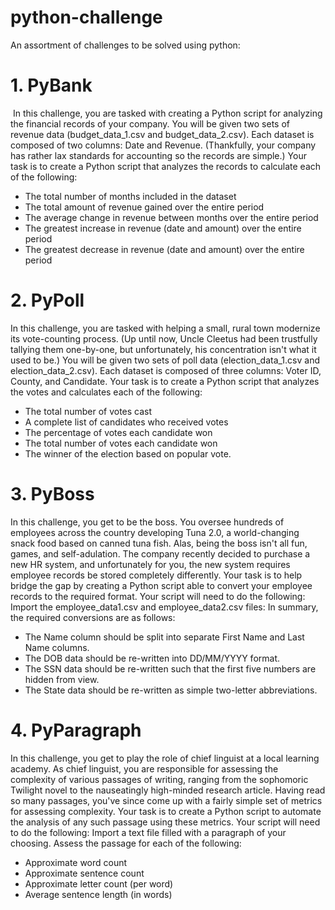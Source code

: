 # python-challenge

An assortment of challenges to be solved using python:

# 1. PyBank
  In this challenge, you are tasked with creating a Python script for analyzing the financial records of your company. You will be given  two sets of revenue data (budget_data_1.csv and budget_data_2.csv). Each dataset is composed of two columns: Date and Revenue. (Thankfully, your company has rather lax standards for accounting so the records are simple.)
Your task is to create a Python script that analyzes the records to calculate each of the following:
 - The total number of months included in the dataset
 - The total amount of revenue gained over the entire period
 - The average change in revenue between months over the entire period
 - The greatest increase in revenue (date and amount) over the entire period
 - The greatest decrease in revenue (date and amount) over the entire period
  
# 2. PyPoll
In this challenge, you are tasked with helping a small, rural town modernize its vote-counting process. (Up until now, Uncle Cleetus had been trustfully tallying them one-by-one, but unfortunately, his concentration isn't what it used to be.)
You will be given two sets of poll data (election_data_1.csv and election_data_2.csv). Each dataset is composed of three columns: Voter ID, County, and Candidate. Your task is to create a Python script that analyzes the votes and calculates each of the following:
 - The total number of votes cast
 - A complete list of candidates who received votes
 - The percentage of votes each candidate won
 - The total number of votes each candidate won
 - The winner of the election based on popular vote.
  
# 3. PyBoss
In this challenge, you get to be the boss. You oversee hundreds of employees across the country developing Tuna 2.0, a world-changing snack food based on canned tuna fish. Alas, being the boss isn't all fun, games, and self-adulation. The company recently decided to purchase a new HR system, and unfortunately for you, the new system requires employee records be stored completely differently.
Your task is to help bridge the gap by creating a Python script able to convert your employee records to the required format. Your script will need to do the following:
Import the employee_data1.csv and employee_data2.csv files:
In summary, the required conversions are as follows:
 - The Name column should be split into separate First Name and Last Name columns.
 - The DOB data should be re-written into DD/MM/YYYY format.
 - The SSN data should be re-written such that the first five numbers are hidden from view.
 - The State data should be re-written as simple two-letter abbreviations.
  
# 4. PyParagraph
In this challenge, you get to play the role of chief linguist at a local learning academy. As chief linguist, you are responsible for assessing the complexity of various passages of writing, ranging from the sophomoric Twilight novel to the nauseatingly high-minded research article. Having read so many passages, you've since come up with a fairly simple set of metrics for assessing complexity.
Your task is to create a Python script to automate the analysis of any such passage using these metrics. Your script will need to do the following:
Import a text file filled with a paragraph of your choosing.
Assess the passage for each of the following:
-  Approximate word count
-  Approximate sentence count
-  Approximate letter count (per word)
-  Average sentence length (in words)
